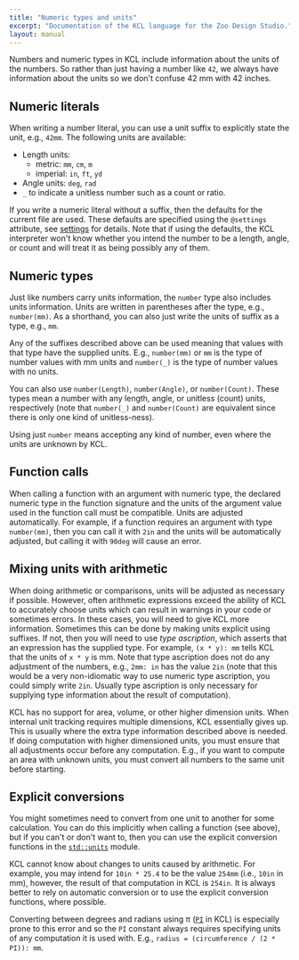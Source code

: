 ```yaml
---
title: "Numeric types and units"
excerpt: "Documentation of the KCL language for the Zoo Design Studio."
layout: manual
---
```


Numbers and numeric types in KCL include information about the units of the numbers. So rather than just having a number like `42`, we always have information about the units so we don't confuse 42 mm with 42 inches.


## Numeric literals

When writing a number literal, you can use a unit suffix to explicitly state the unit, e.g., `42mm`. The following units are available:

- Length units:
  - metric: `mm`, `cm`, `m`
  - imperial: `in`, `ft`, `yd`
- Angle units: `deg`, `rad`
- `_` to indicate a unitless number such as a count or ratio.

If you write a numeric literal without a suffix, then the defaults for the current file are used. These defaults are specified using the `@settings` attribute, see [settings](/docs/kcl-lang/settings) for details. Note that if using the defaults, the KCL interpreter won't know whether you intend the number to be a length, angle, or count and will treat it as being possibly any of them.


## Numeric types

Just like numbers carry units information, the `number` type also includes units information. Units are written in parentheses after the type, e.g., `number(mm)`.
As a shorthand, you can also just write the units of suffix as a type, e.g., `mm`.

Any of the suffixes described above can be used meaning that values with that type have the supplied units. E.g., `number(mm)` or `mm` is the type of number values with mm units and `number(_)` is the type of number values with no units.

You can also use `number(Length)`, `number(Angle)`, or `number(Count)`. These types mean a number with any length, angle, or unitless (count) units, respectively (note that `number(_)` and `number(Count)` are equivalent since there is only one kind of unitless-ness).

Using just `number` means accepting any kind of number, even where the units are unknown by KCL.


## Function calls

When calling a function with an argument with numeric type, the declared numeric type in the function signature and the units of the argument value used in the function call must be compatible. Units are adjusted automatically. For example, if a function requires an argument with type `number(mm)`, then you can call it with `2in` and the units will be automatically adjusted, but calling it with `90deg` will cause an error.


## Mixing units with arithmetic

When doing arithmetic or comparisons, units will be adjusted as necessary if possible. However, often arithmetic expressions exceed the ability of KCL to accurately choose units which can result in warnings in your code or sometimes errors. In these cases, you will need to give KCL more information. Sometimes this can be done by making units explicit using suffixes. If not, then you will need to use *type ascription*, which asserts that an expression has the supplied type. For example, `(x * y): mm` tells KCL that the units of `x * y` is mm. Note that type ascription does not do any adjustment of the numbers, e.g., `2mm: in` has the value `2in` (note that this would be a very non-idiomatic way to use numeric type ascription, you could simply write `2in`. Usually type ascription is only necessary for supplying type information about the result of computation).

KCL has no support for area, volume, or other higher dimension units. When internal unit tracking requires multiple dimensions, KCL essentially gives up. This is usually where the extra type information described above is needed. If doing computation with higher dimensioned units, you must ensure that all adjustments occur before any computation. E.g., if you want to compute an area with unknown units, you must convert all numbers to the same unit before starting.


## Explicit conversions

You might sometimes need to convert from one unit to another for some calculation. You can do this implicitly when calling a function (see above), but if you can't or don't want to, then you can use the explicit conversion functions in the [`std::units`](/docs/kcl-std/modules/std-units) module.

KCL cannot know about changes to units caused by arithmetic. For example, you may intend for `10in * 25.4` to be the value `254mm` (i.e., `10in` in mm), however, the result of that computation in KCL is `254in`. It is always better to rely on automatic conversion or to use the explicit conversion functions, where possible.

Converting between degrees and radians using π ([`PI`](/docs/kcl-std/consts/std-math-PI) in KCL) is especially prone to this error and so the `PI` constant always requires specifying units of any computation it is used with. E.g., `radius = (circumference / (2 * PI)): mm`.
